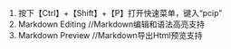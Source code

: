 1. 按下【Ctrl】+【Shift】+【P】打开快速菜单，键入“pcip”
2. Markdown Editing //Markdown编辑和语法高亮支持 
3. Markdown Preview //Markdown导出Html预览支持 